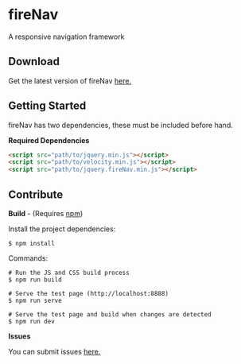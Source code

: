fireNav
=======

A responsive navigation framework

Download
--------
Get the latest version of fireNav [here.](https://github.com/mmonkey/fireNav/releases/latest)

Getting Started
---------------
fireNav has two dependencies, these must be included before hand.

**Required Dependencies**
```html
<script src="path/to/jquery.min.js"></script>
<script src="path/to/velocity.min.js"></script>
<script src="path/to/jquery.fireNav.min.js"></script>
```

Contribute
----------
**Build** - (Requires [npm](http://nodejs.org/))

Install the project dependencies:

```
$ npm install
```

Commands:

```
# Run the JS and CSS build process
$ npm run build

# Serve the test page (http://localhost:8888)
$ npm run serve

# Serve the test page and build when changes are detected
$ npm run dev
```

**Issues**

You can submit issues [here.](https://github.com/mmonkey/fireNav/issues)